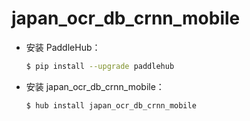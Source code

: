 # japan_ocr_db_crnn_mobile
* 安装 PaddleHub：

    ```bash
    $ pip install --upgrade paddlehub
    ```

* 安装 japan_ocr_db_crnn_mobile：

    ```bash
    $ hub install japan_ocr_db_crnn_mobile
    ```
